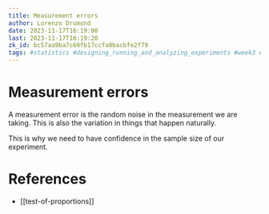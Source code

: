 ```yaml
---
title: Measurement errors
author: Lorenzo Drumond
date: 2023-11-17T16:19:00
last: 2023-11-17T16:19:20
zk_id: bc57aa9ba7c60fb17ccfa0bacbfe2f79
tags: #statistics #designing_running_and_analyzing_experiments #week3 #test #coursera #experiment #theory #AB_test #design #rlang
---
```



# Measurement errors

A measurement error is the random noise in the measurement we are taking. This is also the variation in things
that happen naturally.

This is why we need to have confidence in the sample size of our experiment.

# References
- [[test-of-proportions]]
